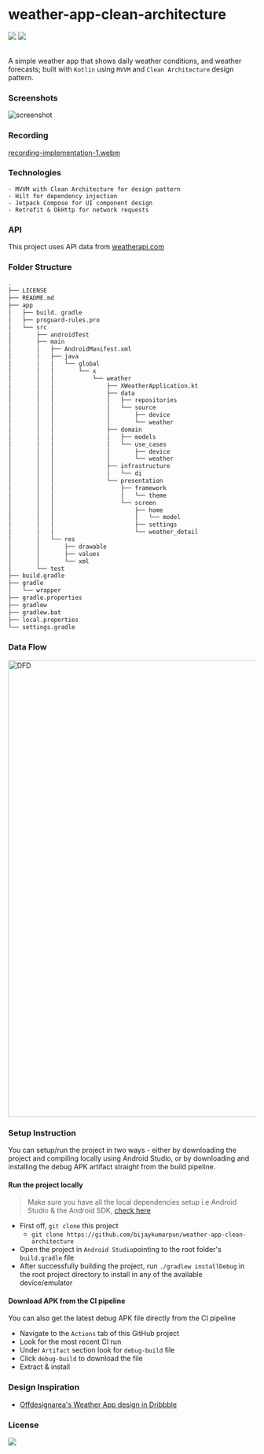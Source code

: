 # weather-app-clean-architecture
 <div style={display:flex;}>

<img src="https://img.shields.io/github/languages/code-size/bijaykumarpun/weather-app-clean-architecture?style=flat-square"/>

<img src="https://img.shields.io/github/last-commit/bijaykumarpun/weather-app-clean-architecture?style-flat-square"/>

</div><br>

A simple weather app that shows daily weather conditions, and weather forecasts; built with `Kotlin` using `MVVM` and `Clean Architecture` design pattern.

### Screenshots
![screenshot](https://github.com/bijaykumarpun/weather-app-clean-architecture/assets/13991373/16f0084b-deb3-457a-84d9-6092aac95bee)


### Recording
[recording-implementation-1.webm](https://github.com/bijaykumarpun/weather-app-clean-architecture/assets/13991373/fb3aa458-ca48-422f-acfc-1f440fa6eadc)



### Technologies

    - MVVM with Clean Architecture for design pattern
    - Hilt for dependency injection
    - Jetpack Compose for UI component design
    - Retrofit & OkHttp for network requests
### API
This project uses API data from [weatherapi.com](https://www.weatherapi.com/)

### Folder Structure
```bash
.
├── LICENSE
├── README.md
├── app
│   ├── build. gradle
│   ├── proguard-rules.pro
│   └── src
│       ├── androidTest
│       ├── main
│       │   ├── AndroidManifest.xml
│       │   ├── java
│       │   │   └── global
│       │   │       └── x
│       │   │           └── weather
│       │   │               ├── XWeatherApplication.kt
│       │   │               ├── data
│       │   │               │   ├── repositories
│       │   │               │   └── source
│       │   │               │       ├── device
│       │   │               │       └── weather
│       │   │               ├── domain
│       │   │               │   ├── models
│       │   │               │   └── use_cases
│       │   │               │       ├── device
│       │   │               │       └── weather
│       │   │               ├── infrastructure
│       │   │               │   └── di
│       │   │               └── presentation
│       │   │                   ├── framework
│       │   │                   │   └── theme
│       │   │                   └── screen
│       │   │                       ├── home
│       │   │                       │   └── model
│       │   │                       ├── settings
│       │   │                       └── weather_detail
│       │   └── res
│       │       ├── drawable
│       │       ├── values
│       │       └── xml
│       └── test
├── build.gradle
├── gradle
│   └── wrapper
├── gradle.properties
├── gradlew
├── gradlew.bat
├── local.properties
└── settings.gradle
```

### Data Flow
<img width="929" alt="DFD" src="https://github.com/bijaykumarpun/weather-app-clean-architecture/assets/13991373/ad496208-1e07-42ac-8c3b-81a33d3394fc">


### Setup Instruction
You can setup/run the project in two ways - either by downloading the project and compiling locally using Android Studio, or by downloading and installing the debug APK artifact straight from the build pipeline.

#### Run the project locally

> Make sure you have all the local dependencies setup i.e Android Studio & the Android SDK, [check here](https://developer.android.com/studio/install)

- First off, `git clone` this project
    - `git clone https://github.com/bijaykumarpun/weather-app-clean-architecture`
- Open the project in `Android Studio`pointing to the root folder's `build.gradle` file
- After successfully building the project, run `./gradlew installDebug` in the root project directory to install in any of the available device/emulator

#### Download APK from the CI pipeline
You can also get the latest debug APK file directly from the CI pipeline
- Navigate to the `Actions` tab of this GitHub project
- Look for the most recent CI run
- Under `Artifact` section look for `debug-build` file
- Click `debug-build` to download the file
- Extract & install

### Design Inspiration
- [Offdesignarea's Weather App design in Dribbble](https://dribbble.com/shots/17003404-Weather-App)

### License
<img src="https://img.shields.io/badge/license-MIT-brightgreen?style=flat-square"/>
